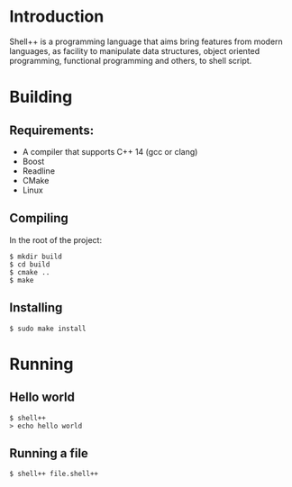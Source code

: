 # Introduction

Shell++ is a programming language that aims bring features from modern languages,
as facility to manipulate data structures, object oriented programming,
functional programming and others, to shell script.

# Building

## Requirements:
  * A compiler that supports C++ 14 (gcc or clang)
  * Boost
  * Readline
  * CMake
  * Linux

## Compiling
In the root of the project:
```
$ mkdir build
$ cd build
$ cmake ..
$ make
```
## Installing
```
$ sudo make install
```
# Running
## Hello world
```
$ shell++
> echo hello world
```
## Running a file
```
$ shell++ file.shell++
```
